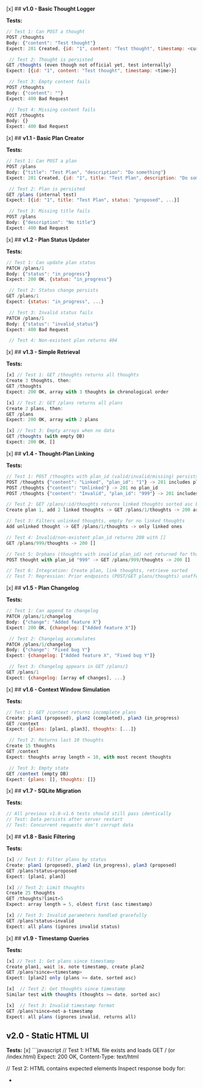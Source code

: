 [x] ## **v1.0 - Basic Thought Logger**

**Tests:**
```javascript
// Test 1: Can POST a thought
POST /thoughts
Body: {"content": "Test thought"}
Expect: 201 Created, {id: "1", content: "Test thought", timestamp: <current_time>}

 // Test 2: Thought is persisted
GET /thoughts (even though not official yet, test internally)
Expect: [{id: "1", content: "Test thought", timestamp: <time>}]

 // Test 3: Empty content fails
POST /thoughts
Body: {"content": ""}
Expect: 400 Bad Request

 // Test 4: Missing content fails
POST /thoughts
Body: {}
Expect: 400 Bad Request
```

[x] ## **v1.1 - Basic Plan Creator**

**Tests:**
```javascript
// Test 1: Can POST a plan
POST /plans
Body: {"title": "Test Plan", "description": "Do something"}
Expect: 201 Created, {id: "1", title: "Test Plan", description: "Do something", status: "proposed", timestamp: <time>}

 // Test 2: Plan is persisted
GET /plans (internal test)
Expect: [{id: "1", title: "Test Plan", status: "proposed", ...}]

 // Test 3: Missing title fails
POST /plans
Body: {"description": "No title"}
Expect: 400 Bad Request
```

[x] ## **v1.2 - Plan Status Updater**

**Tests:**
```javascript
// Test 1: Can update plan status
PATCH /plans/1
Body: {"status": "in_progress"}
Expect: 200 OK, {status: "in_progress"}

 // Test 2: Status change persists
GET /plans/1
Expect: {status: "in_progress", ...}

 // Test 3: Invalid status fails
PATCH /plans/1
Body: {"status": "invalid_status"}
Expect: 400 Bad Request

 // Test 4: Non-existent plan returns 404
```

[x] ## **v1.3 - Simple Retrieval**

**Tests:**
```javascript
[x] // Test 1: GET /thoughts returns all thoughts
Create 3 thoughts, then:
GET /thoughts
Expect: 200 OK, array with 3 thoughts in chronological order

[x] // Test 2: GET /plans returns all plans
Create 2 plans, then:
GET /plans
Expect: 200 OK, array with 2 plans

[x] // Test 3: Empty arrays when no data
GET /thoughts (with empty DB)
Expect: 200 OK, []
```

[x] ## **v1.4 - Thought-Plan Linking**

**Tests:**
```javascript
// Test 1: POST /thoughts with plan_id (valid/invalid/missing) persists correctly
POST /thoughts {"content": "Linked", "plan_id": "1"} -> 201 includes plan_id
POST /thoughts {"content": "Unlinked"} -> 201 no plan_id
POST /thoughts {"content": "Invalid", "plan_id": "999"} -> 201 includes plan_id "999"

// Test 2: GET /plans/:id/thoughts returns linked thoughts sorted asc by timestamp
Create plan 1, add 2 linked thoughts -> GET /plans/1/thoughts -> 200 array sorted asc, length 2

// Test 3: Filters unlinked thoughts, empty for no linked thoughts
Add unlinked thought -> GET /plans/1/thoughts -> only linked ones

// Test 4: Invalid/non-existent plan_id returns 200 with []
GET /plans/999/thoughts -> 200 []

// Test 5: Orphans (thoughts with invalid plan_id) not returned for that plan
POST thought with plan_id "999" -> GET /plans/999/thoughts -> 200 []

// Test 6: Integration: Create plan, link thoughts, retrieve sorted
// Test 7: Regression: Prior endpoints (POST/GET plans/thoughts) unaffected
```

[x] ## **v1.5 - Plan Changelog**

**Tests:**
```javascript
// Test 1: Can append to changelog
PATCH /plans/1/changelog
Body: {"change": "Added feature X"}
Expect: 200 OK, {changelog: ["Added feature X"]}

 // Test 2: Changelog accumulates
PATCH /plans/1/changelog
Body: {"change": "Fixed bug Y"}
Expect: {changelog: ["Added feature X", "Fixed bug Y"]}

 // Test 3: Changelog appears in GET /plans/1
GET /plans/1
Expect: {changelog: [array of changes], ...}
```

[x] ## **v1.6 - Context Window Simulation**

**Tests:**
```javascript
// Test 1: GET /context returns incomplete plans
Create: plan1 (proposed), plan2 (completed), plan3 (in_progress)
GET /context
Expect: {plans: [plan1, plan3], thoughts: [...]}

 // Test 2: Returns last 10 thoughts
Create 15 thoughts
GET /context
Expect: thoughts array length = 10, with most recent thoughts

 // Test 3: Empty state
GET /context (empty DB)
Expect: {plans: [], thoughts: []}
```

[x] ## **v1.7 - SQLite Migration**

**Tests:**
```javascript
// All previous v1.0-v1.6 tests should still pass identically
// Test: Data persists after server restart
// Test: Concurrent requests don't corrupt data
```

[x] ## **v1.8 - Basic Filtering**

**Tests:**
```javascript
[x] // Test 1: Filter plans by status
Create: plan1 (proposed), plan2 (in_progress), plan3 (proposed)
GET /plans?status=proposed
Expect: [plan1, plan3]

[x] // Test 2: Limit thoughts
Create 25 thoughts
GET /thoughts?limit=5
Expect: array length = 5, oldest first (asc timestamp)

[x] // Test 3: Invalid parameters handled gracefully
GET /plans?status=invalid
Expect: all plans (ignores invalid status)
```

[x] ## **v1.9 - Timestamp Queries**

**Tests:**
```javascript
[x] // Test 1: Get plans since timestamp
Create plan1, wait 1s, note timestamp, create plan2
GET /plans?since=<timestamp>
Expect: [plan2] only (plans >= date, sorted asc)

[x]  // Test 2: Get thoughts since timestamp
Similar test with thoughts (thoughts >= date, sorted asc)

[x]  // Test 3: Invalid timestamp format
GET /plans?since=not-a-timestamp
Expect: all plans (ignores invalid, returns all)
```

## **v2.0 - Static HTML UI**

**Tests:**
[x] ```javascript
// Test 1: HTML file exists and loads
GET / (or /index.html)
Expect: 200 OK, Content-Type: text/html

  // Test 2: HTML contains expected elements
Inspect response body for:
- <title> containing "TPC Server"
- Elements with ids like "plans-list", "thoughts-list"

  // Test 3: Can load CSS/JS assets
// Test 4: UI loads and displays data from DB via sql.js
// Test 5: /tpc.db route serves binary DB file
// Test 6: No error messages in UI
```

## **v2.1 - Read-Only API UI**

**Tests:**
```javascript
// Test 1: UI makes API calls
Load UI in browser, check network requests to:
GET /plans, GET /thoughts

 // Test 2: Data displays in UI
Create test data, load UI, verify plans and thoughts appear

 // Test 3: UI handles empty state
Load with empty DB, verify appropriate message
```

## **v2.2 - Plan Detail Pages**

**Tests:**
```javascript
// Test 1: Clicking plan shows detail view
UI test: Click plan in list, verify detail page loads

 // Test 2: Detail page shows plan data
Verify title, description, status, changelog all display

 // Test 3: Related thoughts appear
Create thought linked to plan, verify it appears on detail page

 // Test 4: Back navigation works
```

## **v2.3 - Plan Editing API**

**Tests:**
```javascript
// Test 1: Can update plan details
PUT /plans/1
Body: {"title": "New title", "description": "New desc"}
Expect: 200 OK, {title: "New title", ...}

 // Test 2: Partial updates work
PUT /plans/1
Body: {"title": "Only title updated"}
Expect: 200 OK, description unchanged

 // Test 3: Invalid data rejected
PUT /plans/1
Body: {"title": ""}
Expect: 400 Bad Request
```

## **v2.4 - The "Dirty Flag" System**

**Tests:**
```javascript
// Test 1: Human edit sets needs_review
PUT /plans/1 (human edit)
Check response: {needs_review: true, ...}

 // Test 2: Agent updates don't set flag
PATCH /plans/1 (agent update)
Check response: {needs_review: false, ...}

 // Test 3: Flag persists in GET
GET /plans/1
Expect: {needs_review: true, ...}
```

## **v2.5 - Agent Review System**

**Tests:**
```javascript
// Test 1: Can filter by needs_review
Create plans with different needs_review values
GET /plans?needs_review=true
Expect: only plans with needs_review=true

 // Test 2: Agent can clear flag
PATCH /plans/1
Body: {"needs_review": false}
GET /plans/1
Expect: {needs_review: false}

 // Test 3: Context endpoint includes needs_review plans
GET /context
Expect: includes plans with needs_review=true in plans array
```

## **v2.6 - Rich Text Support**

**Tests:**
```javascript
// Test 1: Markdown in plan descriptions
PUT /plans/1
Body: {"description": "**Bold** and *italic*"}
GET /plans/1
Expect: description contains same markdown

 // Test 2: UI renders markdown as HTML
Load plan detail, verify <strong>Bold</strong> appears

 // Test 3: Plain text still works
Verify non-markdown content displays normally
```

## **v2.7 - Search & Organization**

**Tests:**
```javascript
// Test 1: Full-text search finds content
Create thought: "We should use React for the frontend"
GET /thoughts?q=React
Expect: array containing the thought

 // Test 2: Search across plans and thoughts
GET /search?q=React
Expect: {thoughts: [...], plans: [...]}

 // Test 3: Tag filtering
GET /plans?tags=urgent
Expect: only plans with "urgent" tag
```

## **v2.8 - The "Endgame"**

**Tests:**
```javascript
// Test 1: Real-time updates
Open two UI windows, edit plan in one, verify other updates automatically

 // Test 2: Plan templates work
POST /plans/templates/bugfix
Expect: creates plan with pre-filled bugfix template

 // Test 3: Export functionality
GET /export/plans.json
Expect: 200 OK, JSON file with all plan data

 // Test 4: Error handling
Test various error conditions, verify graceful degradation
```

## **Testing Strategy Notes:**

- **Each version's tests become regression tests** for subsequent versions
- **API tests** can be automated with Jest/Supertest
- **UI tests** can use Playwright/Cypress from v2.0 onward  
- **Integration tests** verify data flows between AI agent ↔ server ↔ human UI
- **Performance tests** become important around v1.7 (SQLite migration)